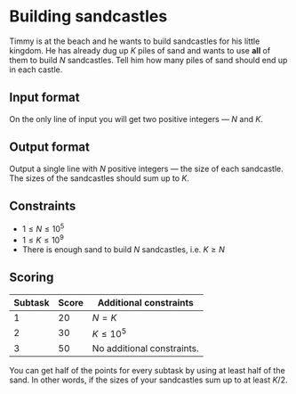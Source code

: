 # Building sandcastles

Timmy is at the beach and he wants to build sandcastles for his little kingdom.
He has already dug up $K$ piles of sand and wants to use **all** of them to build $N$ sandcastles. 
Tell him how many piles of sand should end up in each castle. 

## Input format

On the only line of input you will get two positive integers — $N$ and $K$.

## Output format

Output a single line with $N$ positive integers — the size of each sandcastle. 
The sizes of the sandcastles should sum up to $K$.

## Constraints

- $1 \leq N \leq 10^5$
- $1 \leq K \leq 10^9$
- There is enough sand to build $N$ sandcastles, i.e. $K \geq N$

## Scoring

| Subtask | Score |   Additional constraints   |
| ------- | ----- | -------------------------- |
|    1    |   20  | $N = K$                    |
|    2    |   30  | $K \leq 10^5$              |
|    3    |   50  | No additional constraints. |

You can get half of the points for every subtask by using at least half of the sand.
In other words, if the sizes of your sandcastles sum up to at least $K/2$. 
